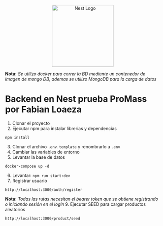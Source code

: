<p align="center">
  <a href="http://nestjs.com/" target="blank"><img src="https://nestjs.com/img/logo-small.svg" width="200" alt="Nest Logo" /></a>
</p>

__Nota:__ *Se utilizo docker para correr la BD mediante un contenedor de imagen de mongo DB, ademas se utilizo MongoDB para la carga de datos*

# Backend en Nest prueba ProMass por Fabian Loaeza

1. Clonar el proyecto
2. Ejecutar npm para instalar librerias y dependencias

```
npm install
```
3. Clonar el archivo ``` .env.template ``` y renombrarlo a ``` .env ``` 
4. Cambiar las variables de entorno
5. Levantar la base de datos
```
docker-compose up -d
```
6. Levantar: ``` npm run start:dev ```
7. Registrar usuario
``` 
http://localhost:3000/auth/register
```
__Nota:__ *Todas las rutas necesitan el bearer token que se obtiene registrando o iniciando sesión en el login*
9. Ejecutar SEED para cargar productos aleatorios
 ``` 
 http://localhost:3000/product/seed
 ```

